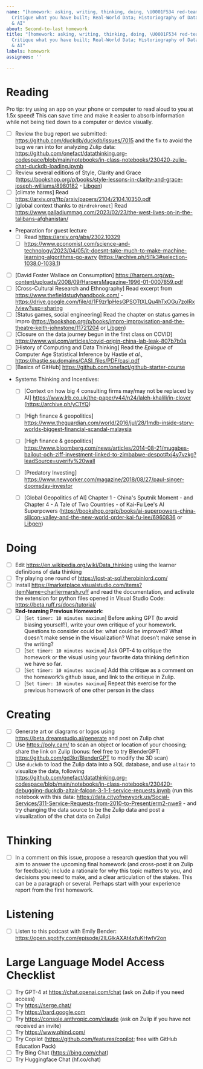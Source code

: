 ```yaml
---
name: "[homework: asking, writing, thinking, doing, \U0001F534 red-teaming \U0001F608]
  Critique what you have built; Real-World Data; Historiography of Data, Incentives,
  & AI"
about: Second-to-last homework
title: "[homework: asking, writing, thinking, doing, \U0001F534 red-teaming \U0001F608]
  Critique what you have built; Real-World Data; Historiography of Data, Incentives,
  & AI"
labels: homework
assignees: ''

---
```


# Reading
Pro tip: try using an app on your phone or computer to read aloud to you at 1.5x speed! This can save time and make it easier to absorb information while not being tied down to a computer or device visually.
- [ ] Review the bug report we submitted: https://github.com/duckdb/duckdb/issues/7015 and the fix to avoid the bug we ran into for analyzing Zulip data: https://github.com/onefact/datathinking.org-codespace/blob/main/notebooks/in-class-notebooks/230420-zulip-chat-duckdb-loading.ipynb
- [ ] Review several editions of Style, Clarity and Grace (https://bookshop.org/p/books/style-lessons-in-clarity-and-grace-joseph-williams/8980182 - [Libgen](libgen.rs/search.php?req=style+clarity+grace))
- [ ] [climate harms] Read https://arxiv.org/ftp/arxiv/papers/2104/2104.10350.pdf
- [ ] [global context thanks to `@indrekromet`] Read https://www.palladiummag.com/2023/02/23/the-west-lives-on-in-the-talibans-afghanistan/ 
- Preparation for guest lecture
  - [ ] Read https://arxiv.org/abs/2302.10329
  - [ ] https://www.economist.com/science-and-technology/2023/04/05/it-doesnt-take-much-to-make-machine-learning-algorithms-go-awry (https://archive.ph/5l1k3#selection-1038.0-1038.1)
- [ ] [David Foster Wallace on Consumption] https://harpers.org/wp-content/uploads/2008/09/HarpersMagazine-1996-01-0007859.pdf
- [ ] [Cross-Cultural Research and Ethnography] Read excerpt from https://www.thefieldstudyhandbook.com/ - https://drive.google.com/file/d/1F9zr1pHesGPSOTtXLQu4hTxOGu7zoIRx/view?usp=sharing
- [ ] [Status games, social engineering] Read the chapter on status games in Impro (https://bookshop.org/p/books/impro-improvisation-and-the-theatre-keith-johnstone/11721204 or [Libgen](libgen.rs/search.php?req=+impro))
- [ ] [Closure on the data journey begun in the first class on COVID] https://www.wsj.com/articles/covid-origin-china-lab-leak-807b7b0a
- [ ] [History of Computing and Data Thinking] Read the _Epilogue_ of Computer Age Statistical Inference by Hastie _et al._, https://hastie.su.domains/CASI_files/PDF/casi.pdf
- [ ] [Basics of GitHub] https://github.com/onefact/github-starter-course
- Systems Thinking and Incentives:
  - [ ] [Context on how big 4 consulting firms may/may not be replaced by AI] https://www.lrb.co.uk/the-paper/v44/n24/laleh-khalili/in-clover (https://archive.ph/yC1YQ)
  - [ ] [High finance & geopolitics] https://www.theguardian.com/world/2016/jul/28/1mdb-inside-story-worlds-biggest-financial-scandal-malaysia
  - [ ] [High finance & geopolitics] https://www.bloomberg.com/news/articles/2014-08-21/mugabes-bailout-och-ziff-investment-linked-to-zimbabwe-despot#xj4y7vzkg?leadSource=uverify%20wall
  - [ ] [Predatory Investing] https://www.newyorker.com/magazine/2018/08/27/paul-singer-doomsday-investor
  - [ ] [Global Geopolitics of AI] Chapter 1 - China's Sputnik Moment - and Chapter 4 - A Tale of Two Countries - of Kai-Fu Lee's AI Superpowers (https://bookshop.org/p/books/ai-superpowers-china-silicon-valley-and-the-new-world-order-kai-fu-lee/6960836 or [Libgen](http://libgen.rs/search.php?req=ai+superpowers))


# Doing
- [ ] Edit https://en.wikipedia.org/wiki/Data_thinking using the learner definitions of data thinking
- [ ] Try playing one round of https://lost-at-sql.therobinlord.com/
- [ ] Install https://marketplace.visualstudio.com/items?itemName=charliermarsh.ruff and read the documentation, and activate the extension for python files opened in Visual Studio Code: https://beta.ruff.rs/docs/tutorial/
- [ ] **Red-teaming Previous Homework**: 
  - [ ] [`Set timer: 10 minutes maximum`] Before asking GPT (to avoid biasing yourself!), write your own critique of your homework. Questions to consider could be: what could be improved? What doesn’t make sense in the visualization? What doesn’t make sense in the writing?
  - [ ] [`Set timer: 10 minutes maximum`] Ask GPT-4 to critique the homework or the visual using your favorite data thinking definition we have so far.
  - [ ] [`Set timer: 10 minutes maximum`] Add this critique as a comment on the homework’s github issue, and link to the critique in Zulip.
  - [ ] [`Set timer: 10 minutes maximum`] Repeat this exercise for the previous homework of one other person in the class
  
# Creating
- [ ] Generate art or diagrams or logos using https://beta.dreamstudio.ai/generate and post on Zulip chat
- [ ] Use https://poly.cam/ to scan an object or location of your choosing; share the link on Zulip (bonus: feel free to try BlenderGPT: https://github.com/gd3kr/BlenderGPT to modify the 3D scan)
- [ ] Use `duckdb` to load the Zulip data into a SQL database, and use `altair` to visualize the data, following https://github.com/onefact/datathinking.org-codespace/blob/main/notebooks/in-class-notebooks/230420-debugging-duckdb-altair-falcon-3-1-1-service-requests.ipynb (run this notebook with this data: https://data.cityofnewyork.us/Social-Services/311-Service-Requests-from-2010-to-Present/erm2-nwe9 - and try changing the data source to be the Zulip data and post a visualization of the chat data on Zulip)

# Thinking
- [ ] In a comment on this issue, propose a research question that you will aim to answer the upcoming final homework (and cross-post it on Zulip for feedback); include a rationale for why this topic matters to you, and decisions you need to make, and a clear articulation of the stakes. This can be a paragraph or several. Perhaps start with your experience report from the first homework.

# Listening
- [ ] Listen to this podcast with Emily Bender: https://open.spotify.com/episode/2ILGlkAXAt4xfuKHwIV2on

# Large Language Model Access Checklist
- [ ] Try GPT-4 at https://chat.openai.com/chat (ask on Zulip if you need access)
- [ ] Try https://serge.chat/
- [ ] Try https://bard.google.com
- [ ] Try https://console.anthropic.com/claude (ask on Zulip if you have not received an invite)
- [ ] Try https://www.phind.com/
- [ ] Try Copilot (https://github.com/features/copilot; free with GitHub Education Pack)
- [ ] Try Bing Chat (https://bing.com/chat)
- [ ] Try Huggingface Chat (hf.co/chat)
